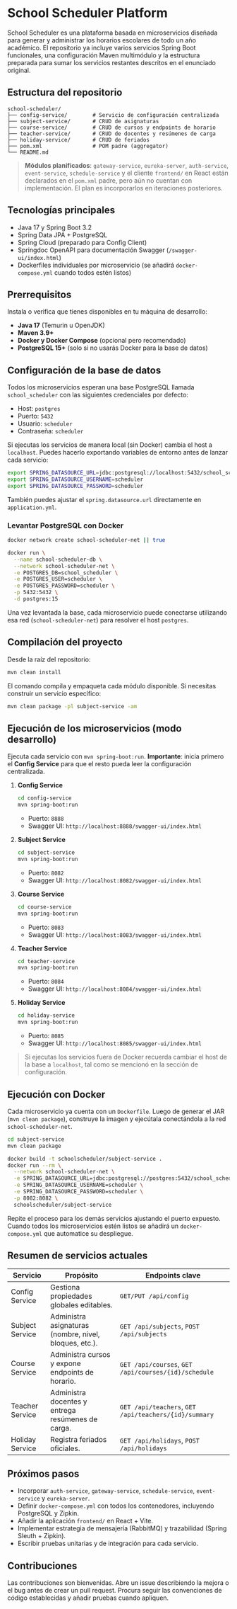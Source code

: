 # School Scheduler Platform

School Scheduler es una plataforma basada en microservicios diseñada para generar y administrar los horarios escolares de todo un año académico. El repositorio ya incluye varios servicios Spring Boot funcionales, una configuración Maven multimódulo y la estructura preparada para sumar los servicios restantes descritos en el enunciado original.

## Estructura del repositorio

```
school-scheduler/
├── config-service/        # Servicio de configuración centralizada
├── subject-service/       # CRUD de asignaturas
├── course-service/        # CRUD de cursos y endpoints de horario
├── teacher-service/       # CRUD de docentes y resúmenes de carga
├── holiday-service/       # CRUD de feriados
├── pom.xml                # POM padre (aggregator)
└── README.md
```

> **Módulos planificados**: `gateway-service`, `eureka-server`, `auth-service`, `event-service`, `schedule-service` y el cliente `frontend/` en React están declarados en el `pom.xml` padre, pero aún no cuentan con implementación. El plan es incorporarlos en iteraciones posteriores.

## Tecnologías principales

- Java 17 y Spring Boot 3.2
- Spring Data JPA + PostgreSQL
- Spring Cloud (preparado para Config Client)
- Springdoc OpenAPI para documentación Swagger (`/swagger-ui/index.html`)
- Dockerfiles individuales por microservicio (se añadirá `docker-compose.yml` cuando todos estén listos)

## Prerrequisitos

Instala o verifica que tienes disponibles en tu máquina de desarrollo:

- **Java 17** (Temurin u OpenJDK)
- **Maven 3.9+**
- **Docker y Docker Compose** (opcional pero recomendado)
- **PostgreSQL 15+** (solo si no usarás Docker para la base de datos)

## Configuración de la base de datos

Todos los microservicios esperan una base PostgreSQL llamada `school_scheduler` con las siguientes credenciales por defecto:

- Host: `postgres`
- Puerto: `5432`
- Usuario: `scheduler`
- Contraseña: `scheduler`

Si ejecutas los servicios de manera local (sin Docker) cambia el host a `localhost`. Puedes hacerlo exportando variables de entorno antes de lanzar cada servicio:

```bash
export SPRING_DATASOURCE_URL=jdbc:postgresql://localhost:5432/school_scheduler
export SPRING_DATASOURCE_USERNAME=scheduler
export SPRING_DATASOURCE_PASSWORD=scheduler
```

También puedes ajustar el `spring.datasource.url` directamente en `application.yml`.

### Levantar PostgreSQL con Docker

```bash
docker network create school-scheduler-net || true

docker run \
  --name school-scheduler-db \
  --network school-scheduler-net \
  -e POSTGRES_DB=school_scheduler \
  -e POSTGRES_USER=scheduler \
  -e POSTGRES_PASSWORD=scheduler \
  -p 5432:5432 \
  -d postgres:15
```

Una vez levantada la base, cada microservicio puede conectarse utilizando esa red (`school-scheduler-net`) para resolver el host `postgres`.

## Compilación del proyecto

Desde la raíz del repositorio:

```bash
mvn clean install
```

El comando compila y empaqueta cada módulo disponible. Si necesitas construir un servicio específico:

```bash
mvn clean package -pl subject-service -am
```

## Ejecución de los microservicios (modo desarrollo)

Ejecuta cada servicio con `mvn spring-boot:run`. **Importante**: inicia primero el **Config Service** para que el resto pueda leer la configuración centralizada.

1. **Config Service**
   ```bash
   cd config-service
   mvn spring-boot:run
   ```
   - Puerto: `8888`
   - Swagger UI: `http://localhost:8888/swagger-ui/index.html`

2. **Subject Service**
   ```bash
   cd subject-service
   mvn spring-boot:run
   ```
   - Puerto: `8082`
   - Swagger UI: `http://localhost:8082/swagger-ui/index.html`

3. **Course Service**
   ```bash
   cd course-service
   mvn spring-boot:run
   ```
   - Puerto: `8083`
   - Swagger UI: `http://localhost:8083/swagger-ui/index.html`

4. **Teacher Service**
   ```bash
   cd teacher-service
   mvn spring-boot:run
   ```
   - Puerto: `8084`
   - Swagger UI: `http://localhost:8084/swagger-ui/index.html`

5. **Holiday Service**
   ```bash
   cd holiday-service
   mvn spring-boot:run
   ```
   - Puerto: `8085`
   - Swagger UI: `http://localhost:8085/swagger-ui/index.html`

> Si ejecutas los servicios fuera de Docker recuerda cambiar el host de la base a `localhost`, tal como se mencionó en la sección de configuración.

## Ejecución con Docker

Cada microservicio ya cuenta con un `Dockerfile`. Luego de generar el JAR (`mvn clean package`), construye la imagen y ejecútala conectándola a la red `school-scheduler-net`.

```bash
cd subject-service
mvn clean package

docker build -t schoolscheduler/subject-service .
docker run --rm \
  --network school-scheduler-net \
  -e SPRING_DATASOURCE_URL=jdbc:postgresql://postgres:5432/school_scheduler \
  -e SPRING_DATASOURCE_USERNAME=scheduler \
  -e SPRING_DATASOURCE_PASSWORD=scheduler \
  -p 8082:8082 \
  schoolscheduler/subject-service
```

Repite el proceso para los demás servicios ajustando el puerto expuesto. Cuando todos los microservicios estén listos se añadirá un `docker-compose.yml` que automatice su despliegue.

## Resumen de servicios actuales

| Servicio         | Propósito                                              | Endpoints clave |
|------------------|---------------------------------------------------------|-----------------|
| Config Service    | Gestiona propiedades globales editables.               | `GET/PUT /api/config` |
| Subject Service   | Administra asignaturas (nombre, nivel, bloques, etc.). | `GET /api/subjects`, `POST /api/subjects` |
| Course Service    | Administra cursos y expone endpoints de horario.       | `GET /api/courses`, `GET /api/courses/{id}/schedule` |
| Teacher Service   | Administra docentes y entrega resúmenes de carga.      | `GET /api/teachers`, `GET /api/teachers/{id}/summary` |
| Holiday Service   | Registra feriados oficiales.                            | `GET /api/holidays`, `POST /api/holidays` |

## Próximos pasos

- Incorporar `auth-service`, `gateway-service`, `schedule-service`, `event-service` y `eureka-server`.
- Definir `docker-compose.yml` con todos los contenedores, incluyendo PostgreSQL y Zipkin.
- Añadir la aplicación `frontend/` en React + Vite.
- Implementar estrategia de mensajería (RabbitMQ) y trazabilidad (Spring Sleuth + Zipkin).
- Escribir pruebas unitarias y de integración para cada servicio.

## Contribuciones

Las contribuciones son bienvenidas. Abre un issue describiendo la mejora o el bug antes de crear un pull request. Procura seguir las convenciones de código establecidas y añadir pruebas cuando apliquen.

